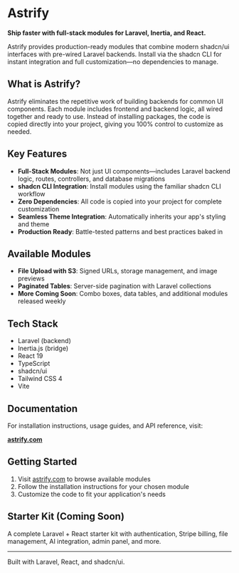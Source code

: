 # Astrify

**Ship faster with full-stack modules for Laravel, Inertia, and React.**

Astrify provides production-ready modules that combine modern shadcn/ui interfaces with pre-wired Laravel backends. Install via the shadcn CLI for instant integration and full customization—no dependencies to manage.

## What is Astrify?

Astrify eliminates the repetitive work of building backends for common UI components. Each module includes frontend and backend logic, all wired together and ready to use. Instead of installing packages, the code is copied directly into your project, giving you 100% control to customize as needed.

## Key Features

- **Full-Stack Modules**: Not just UI components—includes Laravel backend logic, routes, controllers, and database migrations
- **shadcn CLI Integration**: Install modules using the familiar shadcn CLI workflow
- **Zero Dependencies**: All code is copied into your project for complete customization
- **Seamless Theme Integration**: Automatically inherits your app's styling and theme
- **Production Ready**: Battle-tested patterns and best practices baked in

## Available Modules

- **File Upload with S3**: Signed URLs, storage management, and image previews
- **Paginated Tables**: Server-side pagination with Laravel collections
- **More Coming Soon**: Combo boxes, data tables, and additional modules released weekly

## Tech Stack

- Laravel (backend)
- Inertia.js (bridge)
- React 19
- TypeScript
- shadcn/ui
- Tailwind CSS 4
- Vite

## Documentation

For installation instructions, usage guides, and API reference, visit:

**[astrify.com](https://astrify.com)**

## Getting Started

1. Visit [astrify.com](https://astrify.com) to browse available modules
2. Follow the installation instructions for your chosen module
3. Customize the code to fit your application's needs

## Starter Kit (Coming Soon)

A complete Laravel + React starter kit with authentication, Stripe billing, file management, AI integration, admin panel, and more.

---

Built with Laravel, React, and shadcn/ui.
